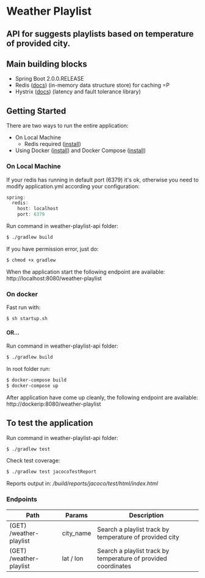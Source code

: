 # Weather Playlist
## API for suggests playlists based on temperature of provided city.

## Main building blocks
 * Spring Boot 2.0.0.RELEASE
 * Redis ([docs](docs/cache.md)) (in-memory data structure store) for caching =P
 * Hystrix ([docs](docs/hystrixfallback.md)) (latency and fault tolerance library)
## Getting Started
There are two ways to run the entire application:
* On Local Machine
  * Redis required ([install](https://redis.io/topics/quickstart))
* Using Docker ([install](https://docs.docker.com/install/)) and Docker Compose ([install](https://docs.docker.com/compose/install/))
### On Local Machine
If your redis has running in default port (6379) it's ok, otherwise you need to modify application.yml according your configuration:
```java
spring:
  redis:
    host: localhost
    port: 6379
```
Run command in weather-playlist-api folder:
```sh
$ ./gradlew build
```
If you have permission error, just do:
```sh
$ chmod +x gradlew
```
When the application start the following endpoint are available:
http://localhost:8080/weather-playlist
### On docker
Fast run with:
```sh
$ sh startup.sh
```
#### OR...
Run command in weather-playlist-api folder:
```sh
$ ./gradlew build
```
In root folder run:

```sh
$ docker-compose build
$ docker-compose up
```
After application have come up cleanly, the following endpoint are available:
http://dockerip:8080/weather-playlist

## To test the application

Run command in weather-playlist-api folder:
```sh
$ ./gradlew test
```
Check test coverage:
```sh
$ ./gradlew test jacocoTestReport
```
Reports output in: */build/reports/jacoco/test/html/index.html*

### Endpoints

| Path             | Params       | Description |
|------------------|--------------|--|
| (GET) /weather-playlist | city_name   | Search a playlist track by temperature of provided city |
| (GET) /weather-playlist | lat / lon   | Search a playlist track by temperature of provided coordinates |
